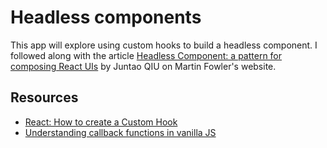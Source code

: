 # Headless components

This app will explore using custom hooks to build a headless component. I followed along with the article [Headless Component: a pattern for composing React UIs](https://martinfowler.com/articles/headless-component.html) by Juntao QIU on Martin Fowler's website.

## Resources

- [React: How to create a Custom Hook](https://www.robinwieruch.de/react-custom-hook/)
- [Understanding callback functions in vanilla JS](https://barker.codes/blog/understanding-callback-functions-in-vanilla-js/)
